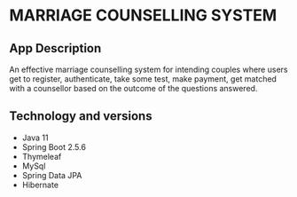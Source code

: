 # MARRIAGE COUNSELLING SYSTEM

## App Description
An effective marriage counselling system for intending couples
where users get to register, authenticate, take some test, make payment,
get matched with a counsellor based on the outcome of the questions answered.

## Technology and versions

- Java 11
- Spring Boot 2.5.6
- Thymeleaf
- MySql
- Spring Data JPA
- Hibernate
